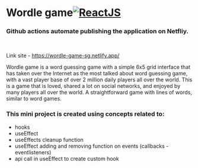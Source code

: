 # Wordle game[![ReactJS](https://img.shields.io/badge/React-20232A?style=for-the-badge&logo=react&logoColor=61DAFB)](https://reactjs.org)

### **Github actions automate publishing the application on Netfliy.**
<br>

Link site - https://wordle-game-sg.netlify.app/

Wordle game is a word guessing game with a simple 6x5 grid interface that has taken over the Internet as the most talked about word guessing game, with a vast player base of over 2 million daily players all over the world. This is a game that is loved, shared a lot on social networks, and enjoyed by many players all over the world. A straightforward game with lines of words, similar to word games.

### This mini project is created using concepts related to:
- hooks
- useEffect
- useEffects cleanup function
- useEffect adding and removing function on events (callbacks - eventlisteners)
- api call in useEffect to create custom hook